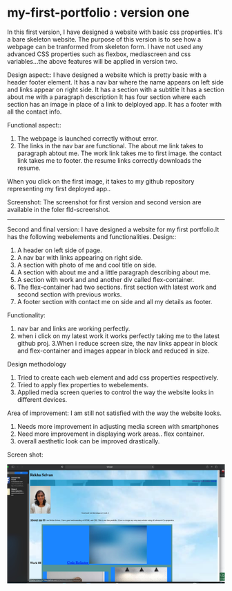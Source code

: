 # my-first-portfolio : version one

In this first version, I have designed a website with basic css properties. It's a bare skeleton website. The purpose of this version is to see how a webpage can be tranformed from skeleton form. I have not used any advanced CSS properties such as flexbox, mediascreen and css variables...the above features will be applied in version two.


Design aspect::
I have designed a website which is pretty basic with a header footer element. 
It has  a nav bar where the name appears on left side and links appear on right side.
It has a section with a subtitle
It has a section about me with a paragraph description
It has four section where each section has an image in place of a link to delployed app.
It has a footer with all the contact info.


Functional aspect::
1. The webpage is launched correctly without error.
2. The links in the nav bar are functional. 
The about me link takes to paragraph abtout me.
The work link takes me to first image.
the contact link takes me to footer.
the resume links correctly downloads the resume.

When you click on the first image, it takes to my github repository representing my first deployed app..



Screenshot: The screenshot for first version and second version are available in the foler fld-screenshot.

**************************

Second and final version:
I have designed a website for my first portfolio.It has the following webelements and functionalities.
Design::
1. A header on left side of page.
2. A nav bar with links appearing on right side.
3. A section with photo of me and cool title on side.
4. A section with about me and a little paragraph describing about me.
5. A section with work and and another div called flex-container.
6. The flex-container had two sections. first section with latest work and second section with previous works.
7. A footer section with contact me on side and all my details as footer.

Functionality:
1. nav bar and links are working perfectly.
2. when i click on my latest work it works perfectly taking me to the latest github proj.
3.When i reduce screen size, the nav links appear in block and flex-container and images appear in block and reduced in size.

Design methodology
1. Tried to create each web element and add css properties respectively. 
2. Tried to apply flex properties to webelements.
3. Applied media screen queries to control the way the website looks in different devices.

Area of improvement:
I am still not satisfied with the way the website looks. 
1. Needs more improvement in adjusting media screen with smartphones 
2. Need more improvement in displaying work areas.. flex container.
3. overall aesthetic look can be improved drastically.

 

Screen shot:
 
![Second version](https://github.com/rekhaselvan01/my-first-portfolio/blob/main/fld-screenshot/screenshot2.jpg)


 

